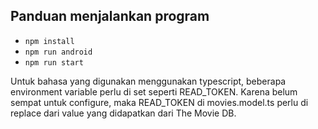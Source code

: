 ## Panduan menjalankan program
- `npm install`
- `npm run android`
- `npm run start`

Untuk bahasa yang digunakan menggunakan typescript, beberapa environment variable perlu di set seperti READ_TOKEN. Karena belum sempat untuk configure, maka READ_TOKEN di movies.model.ts perlu di replace dari value yang didapatkan dari The Movie DB.